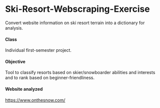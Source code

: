 # Ski-Resort-Webscraping-Exercise
Convert website information on ski resort terrain into a dictionary for analysis.

#### Class
Individual first-semester project.

#### Objective
Tool to classify resorts based on skier/snowboarder abilities and interests and to rank based on beginner-friendliness.

#### Website analyzed
https://www.onthesnow.com/

